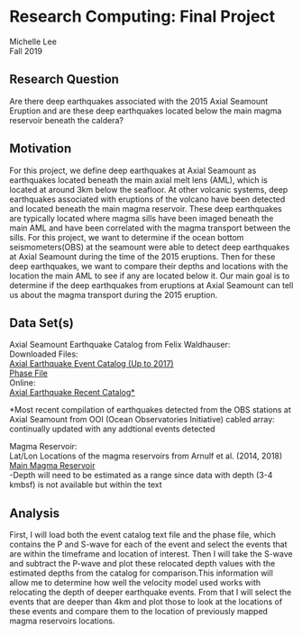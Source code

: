 # **Research Computing: Final Project**
Michelle Lee\
Fall 2019

## Research Question
Are there deep earthquakes associated with the 2015 Axial Seamount Eruption and are these deep earthquakes located below the main magma reservoir beneath the caldera?

## Motivation
For this project, we define deep earthquakes at Axial Seamount as earthquakes located beneath the main axial melt lens (AML), which is located at around 3km below the seafloor. At other volcanic systems, deep earthquakes associated with eruptions of the volcano have been detected and located beneath the main magma reservoir. These deep earthquakes are typically located where magma sills have been imaged beneath the main AML and have been correlated with the magma transport between the sills. For this project, we want to determine if the ocean bottom seismometers(OBS) at the seamount were able to detect deep earthquakes at Axial Seamount during the time of the 2015 eruptions. Then for these deep earthquakes, we want to compare their depths and locations with the location the main AML to see if any are located below it. Our main goal is to determine if the deep earthquakes from eruptions at Axial Seamount can tell us about the magma transport during the 2015 eruption.

## Data Set(s)
Axial Seamount Earthquake Catalog from Felix Waldhauser:\
Downloaded Files:\
[Axial Earthquake Event Catalog (Up to 2017)](https://ocean.pangeo.io/user/0000-0002-4169-7049/lab/tree/RC_Final_Project/Axial-DD.v201701.1)\
[Phase File](https://ocean.pangeo.io/user/0000-0002-4169-7049/lab/tree/RC_Final_Project/Axial-DD.phases.v201701.1)\
Online:\
[Axial Earthquake Recent Catalog*](https://www.ldeo.columbia.edu/~felixw/Axial/)

*Most recent compilation of earthquakes detected from the OBS stations at Axial Seamount from OOI (Ocean Observatories Initiative) cabled array: continually updated with any addtional events detected

Magma Reservoir:\
Lat/Lon Locations of the magma reservoirs from Arnulf et al. (2014, 2018)\
[Main Magma Reservoir](https://ocean.pangeo.io/user/0000-0002-4169-7049/lab/tree/RC_Final_Project/Axial_Seamount_MMR.ll)\
-Depth will need to be estimated as a range since data with depth (3-4 kmbsf) is not available but within the text 

## Analysis
First, I will load both the event catalog text file and the phase file, which contains the P and S-wave for each of the event and select the events that are within the timeframe and location of interest. Then I will take the S-wave and subtract the P-wave and plot these relocated depth values with the estimated depths from the catalog for comparison.This information will allow me to determine how well the velocity model used works with relocating the depth of deeper earthquake events. From that I will select the events that are deeper than 4km and plot those to look at the locations of these events and compare them to the location of previously mapped magma reservoirs locations. 